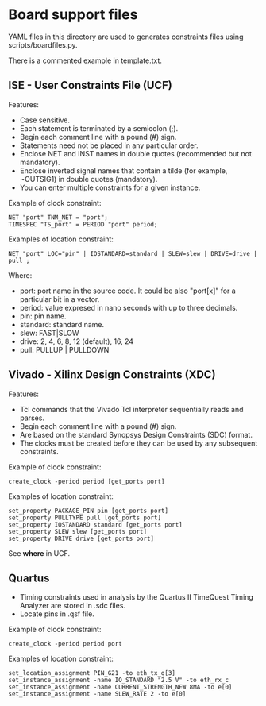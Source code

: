 # Board support files

YAML files in this directory are used to generates constraints files using scripts/boardfiles.py.

There is a commented example in template.txt.

## ISE - User Constraints File (UCF)

Features:
* Case sensitive.
* Each statement is terminated by a semicolon (;).
* Begin each comment line with a pound (#) sign.
* Statements need not be placed in any particular order.
* Enclose NET and INST names in double quotes (recommended but not mandatory).
* Enclose inverted signal names that contain a tilde (for example, ~OUTSIG1) in double quotes (mandatory).
* You can enter multiple constraints for a given instance.

Example of clock constraint:
```
NET "port" TNM_NET = "port";
TIMESPEC "TS_port" = PERIOD "port" period;
```

Examples of location constraint:
```
NET "port" LOC="pin" | IOSTANDARD=standard | SLEW=slew | DRIVE=drive | pull ;
```

Where:
* port: port name in the source code. It could be also "port[x]" for a particular bit in a vector.
* period: value expresed in nano seconds with up to three decimals.
* pin: pin name.
* standard: standard name.
* slew: FAST|SLOW
* drive: 2, 4, 6, 8, 12 (default), 16, 24
* pull: PULLUP | PULLDOWN

## Vivado - Xilinx Design Constraints (XDC)

Features:
* Tcl commands that the Vivado Tcl interpreter sequentially reads and parses.
* Begin each comment line with a pound (#) sign.
* Are based on the standard Synopsys Design Constraints (SDC) format.
* The clocks must be created before they can be used by any subsequent constraints.

Example of clock constraint:
```
create_clock -period period [get_ports port]
```

Examples of location constraint:
```
set_property PACKAGE_PIN pin [get_ports port]
set_property PULLTYPE pull [get_ports port]
set_property IOSTANDARD standard [get_ports port]
set_property SLEW slew [get_ports port]
set_property DRIVE drive [get_ports port]
```

See **where** in UCF.

## Quartus

* Timing constraints used in analysis by the Quartus II TimeQuest Timing Analyzer are stored in .sdc files.
* Locate pins in .qsf file.

Example of clock constraint:
```
create_clock -period period port
```

Examples of location constraint:
```
set_location_assignment PIN_G21 -to eth_tx_q[3]
set_instance_assignment -name IO_STANDARD "2.5 V" -to eth_rx_c
set_instance_assignment -name CURRENT_STRENGTH_NEW 8MA -to e[0]
set_instance_assignment -name SLEW_RATE 2 -to e[0]
```
